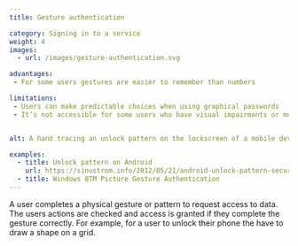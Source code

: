 ```yaml
---
title: Gesture authentication

category: Signing in to a service
weight: 4
images:
  - url: /images/gesture-authentication.svg

advantages:
 - For some users gestures are easier to remember than numbers

limitations:
 - Users can make predictable choices when using graphical passwords
 - It’s not accessible for some users who have visual impairments or mobility issues


alt: A hand tracing an unlock pattern on the lockscreen of a mobile device.

examples:
  - title: Unlock pattern on Android
    url: https://sinustrom.info/2012/05/21/android-unlock-pattern-security-analysis/
  - title: Windows 8TM Picture Gesture Authentication
---
```


A user completes a physical gesture or pattern to request access to data. The users actions are checked and access is granted if they complete the gesture correctly. For example, for a user to unlock their phone the have to draw a shape on a grid.
